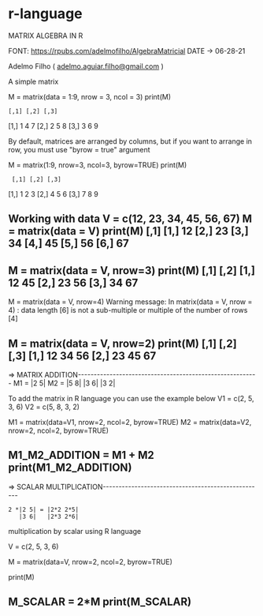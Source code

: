 # r-language
MATRIX ALGEBRA IN R

FONT: https://rpubs.com/adelmofilho/AlgebraMatricial
DATE -> 06-28-21

Adelmo Filho ( adelmo.aguiar.filho@gmail.com )


A simple matrix

M = matrix(data = 1:9, nrow = 3, ncol = 3)
print(M)

    [,1] [,2] [,3]
[1,]    1    4    7
[2,]    2    5    8
[3,]    3    6    9

By default, matrices are arranged by columns, but if you want to arrange in row, you must use "byrow = true" argument

 M = matrix(1:9, nrow=3, ncol=3, byrow=TRUE)
print(M)

     [,1] [,2] [,3]
[1,]    1    2    3
[2,]    4    5    6
[3,]    7    8    9

Working with data
V = c(12, 23, 34, 45, 56, 67)
M = matrix(data = V)
print(M)
     [,1]
[1,]   12
[2,]   23
[3,]   34
[4,]   45
[5,]   56
[6,]   67
--------------------------------------------------------

M = matrix(data = V, nrow=3)
print(M)
     [,1] [,2]
[1,]   12   45
[2,]   23   56
[3,]   34   67
--------------------------------------------------------

 M = matrix(data = V, nrow=4)
Warning message:
In matrix(data = V, nrow = 4) :
  data length [6] is not a sub-multiple or multiple of the number of rows [4]
  
M = matrix(data = V, nrow=2)
print(M)
     [,1] [,2] [,3]
[1,]   12   34   56
[2,]   23   45   67
--------------------------------------------------------

=> MATRIX ADDITION---------------------------------------------------------
M1 = 	|2 5|	M2 =	|5 8|
    	|3 6|	    	|3 2|

To add the matrix in R language you can use the example below
V1 = c(2, 5, 3, 6)
V2 = c(5, 8, 3, 2)

M1 = matrix(data=V1, nrow=2, ncol=2, byrow=TRUE)
M2 = matrix(data=V2, nrow=2, ncol=2, byrow=TRUE)

M1_M2_ADDITION = M1 + M2
print(M1_M2_ADDITION)
--------------------------------------------------------

=> SCALAR MULTIPLICATION---------------------------------------------------

	2 *|2 5| = |2*2 2*5|
	   |3 6|   |2*3 2*6|

multiplication by scalar using R language

V = c(2, 5, 3, 6)

M = matrix(data=V, nrow=2, ncol=2, byrow=TRUE)

print(M)

M_SCALAR = 2*M
print(M_SCALAR)
--------------------------------------------------------
